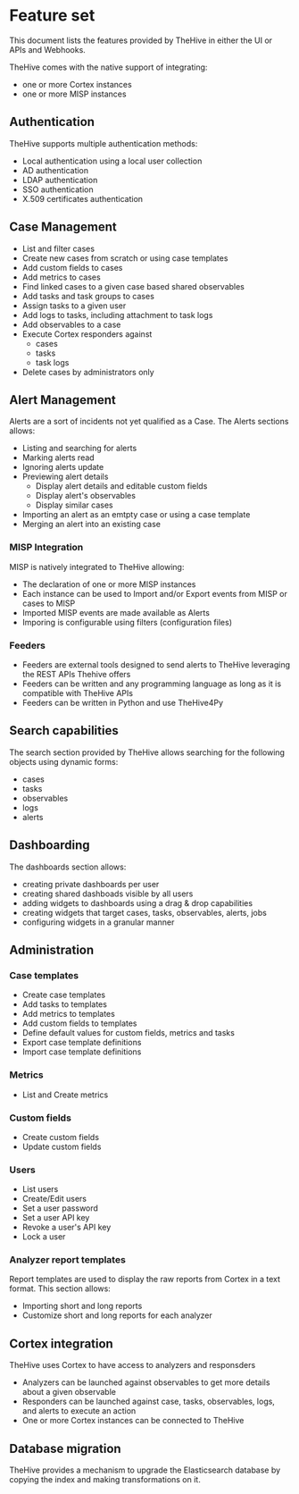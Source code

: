 # Feature set

This document lists the features provided by TheHive in either the UI or APIs and Webhooks.

TheHive comes with the native support of integrating:

- one or more Cortex instances
- one or more MISP instances

## Authentication

TheHive supports multiple authentication methods:

- Local authentication using a local user collection
- AD authentication
- LDAP authentication
- SSO authentication
- X.509 certificates authentication

## Case Management

- List and filter cases
- Create new cases from scratch or using case templates
- Add custom fields to cases
- Add metrics to cases
- Find linked cases to a given case based shared observables
- Add tasks and task groups to cases
- Assign tasks to a given user
- Add logs to tasks, including attachment to task logs
- Add observables to a case
- Execute Cortex responders against
  - cases
  - tasks
  - task logs
- Delete cases by administrators only

## Alert Management

Alerts are a sort of incidents not yet qualified as a Case. The Alerts sections allows:

- Listing and searching for alerts
- Marking alerts read
- Ignoring alerts update
- Previewing alert details
  - Display alert details and editable custom fields
  - Display alert's observables
  - Display similar cases
- Importing an alert as an emtpty case or using a case template
- Merging an alert into an existing case

### MISP Integration

MISP is natively integrated to TheHive allowing:

- The declaration of one or more MISP instances
- Each instance can be used to Import and/or Export events from MISP or cases to MISP
- Imported MISP events are made available as Alerts
- Imporing is configurable using filters (configuration files)

### Feeders

- Feeders are external tools designed to send alerts to TheHive leveraging the REST APIs Thehive offers
- Feeders can be written and any programming language as long as it is compatible with TheHive APIs
- Feeders can be written in Python and use TheHive4Py

## Search capabilities

The search section provided by TheHive allows searching for the following objects using dynamic forms:

- cases
- tasks
- observables
- logs
- alerts

## Dashboarding

The dashboards section allows:

- creating private dashboards per user
- creating shared dashboads visible by all users
- adding widgets to dashboards using a drag & drop capabilities
- creating widgets that target cases, tasks, observables, alerts, jobs
- configuring widgets in a granular manner

## Administration

### Case templates

- Create case templates
- Add tasks to templates
- Add metrics to templates
- Add custom fields to templates
- Define default values for custom fields, metrics and tasks
- Export case template definitions
- Import case template definitions

### Metrics

- List and Create metrics

### Custom fields

- Create custom fields
- Update custom fields

### Users

- List users
- Create/Edit users
- Set a user password
- Set a user API key
- Revoke a user's API key
- Lock a user

### Analyzer report templates

Report templates are used to display the raw reports from Cortex in a text format. This section allows:

- Importing short and long reports
- Customize short and long reports for each analyzer

## Cortex integration

TheHive uses Cortex to have access to analyzers and responsders

- Analyzers can be launched against observables to get more details about a given observable
- Responders can be launched against case, tasks, observables, logs, and alerts to execute an action
- One or more Cortex instances can be connected to TheHive

## Database migration

TheHive provides a mechanism to upgrade the Elasticsearch database by copying the index and making transformations on it.
